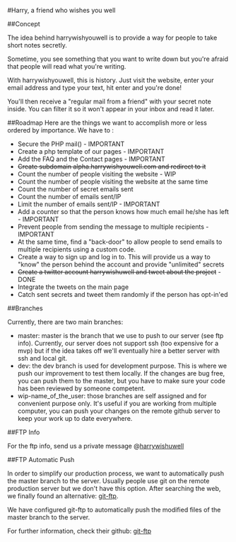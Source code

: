 #Harry, a friend who wishes you well

##Concept

The idea behind harrywishyouwell is to provide a way for people to take short notes secretly.

Sometime, you see something that you want to write down but you're afraid that people will read what you're writing.

With harrywishyouwell, this is history. Just visit the website, enter your email address and type your text, hit enter and you're done!

You'll then receive a "regular mail from a friend" with your secret note inside. You can filter it so it won't appear in your inbox and read it later.

##Roadmap
Here are the things we want to accomplish more or less ordered by importance. We have to :

*	Secure the PHP mail() - IMPORTANT
*	Create a php template of our pages - IMPORTANT
*	Add the FAQ and the Contact pages - IMPORTANT
*	<del>Create subdomain alpha.harrywishyouwell.com and redirect to it</del>
*	Count the number of people visiting the website - WIP
*	Count the number of people visiting the website at the same time
*	Count the number of secret emails sent
*	Count the number of emails sent/IP
*	Limit the number of emails sent/IP - IMPORTANT
*	Add a counter so that the person knows how much email he/she has left - IMPORTANT
*	Prevent people from sending the message to multiple recipients - IMPORTANT
*	At the same time, find a "back-door" to allow people to send emails to multiple recipients using a custom code.
*	Create a way to sign up and log in to. This will provide us a way to "know" the person behind the account and provide "unlimited" secrets
*	<del>Create a twitter account harrywishuwell and tweet about the project</del> - DONE
*	Integrate the tweets on the main page
*	Catch sent secrets and tweet them randomly if the person has opt-in'ed


##Branches

Currently, there are two main branches:
*	master: master is the branch that we use to push to our server (see ftp info). Currently, our server does not support ssh (too expensive for a mvp) but if the idea takes off we'll eventually hire a better server with ssh and local git.
*	dev: the dev branch is used for development purpose. This is where we push our improvement to test them locally. If the changes are bug free, you can push them to the master, but you have to make sure your code has been reviewed by someone competent.
*	wip-name_of_the_user: those branches are self assigned and for convenient purpose only. It's useful if you are working from multiple computer, you can push your changes on the remote github server to keep your work up to date everywhere.

##FTP Info

For the ftp info, send us a private message @[harrywishuwell](https://twitter.com/harrywishuwell)

##FTP Automatic Push

In order to simplify our production process, we want to automatically push the master branch to the server. Usually people use git on the remote production server but we don't have this option. After searching the web, we finally found an alternative: [git-ftp](https://github.com/resmo/git-ftp).

We have configured git-ftp to automatically push the modified files of the master branch to the server.

For further information, check their github: [git-ftp](https://github.com/resmo/git-ftp)


